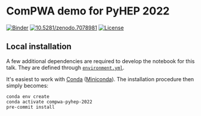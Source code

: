 # ComPWA demo for PyHEP 2022

[![Binder](https://mybinder.org/badge_logo.svg)](https://mybinder.org/v2/gh/ComPWA/PyHEP2022/0.1?urlpath=%2Fnotebooks%2Ftalk.ipynb)
[![10.5281/zenodo.7078981](https://zenodo.org/badge/536550527.svg)](https://doi.org/10.5281/zenodo.7078981)
[![License](https://img.shields.io/badge/License-BSD_3--Clause-blue.svg)](https://opensource.org/licenses/BSD-3-Clause)

## Local installation

A few additional dependencies are required to develop the notebook for this talk. They are defined through [`environment.yml`](./environment.yml).

It's easiest to work with [Conda](https://docs.conda.io/en/latest/index.html) ([Miniconda](https://docs.conda.io/en/latest/miniconda.html)). The installation procedure then simply becomes:

```shell
conda env create
conda activate compwa-pyhep-2022
pre-commit install
```
